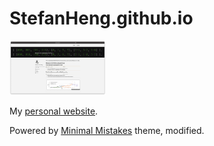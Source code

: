 # StefanHeng.github.io

<img
  src="https://raw.githubusercontent.com/StefanHeng/StefanHeng.github.io/master/assets/demo/demo%2C%2009.08.21.png"
  style="zoom:15%;" />

My [personal website](https://stefanheng.github.io).

Powered by [Minimal Mistakes](https://mademistakes.com/work/minimal-mistakes-jekyll-theme/) theme, modified.
